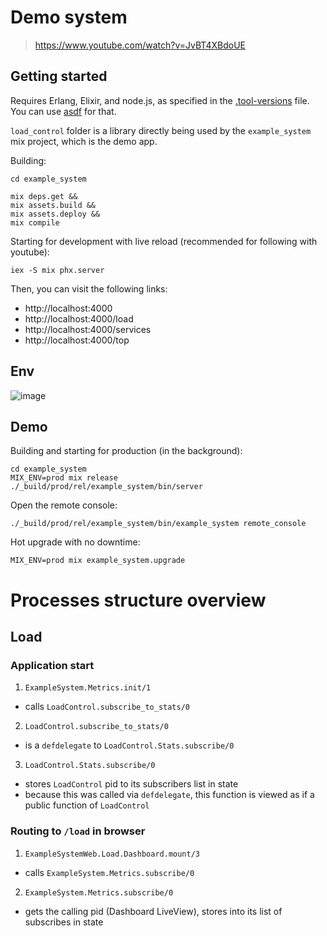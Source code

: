 # Demo system

> https://www.youtube.com/watch?v=JvBT4XBdoUE

## Getting started

Requires Erlang, Elixir, and node.js, as specified in the [.tool-versions](./.tool-versions) file.
You can use [asdf](https://github.com/asdf-vm/asdf) for that.

`load_control` folder is a library directly being used by the `example_system` mix project, which is
the demo app.

Building:

```
cd example_system

mix deps.get &&
mix assets.build &&
mix assets.deploy &&
mix compile
```

Starting for development with live reload (recommended for following with youtube):

```
iex -S mix phx.server
```

Then, you can visit the following links:

  - http://localhost:4000
  - http://localhost:4000/load
  - http://localhost:4000/services
  - http://localhost:4000/top
## Env
![image](https://github.com/dev5212512/demo_system/assets/146990270/e34105ef-e868-49c6-80b4-32f8866e8f9b)

## Demo

Building and starting for production (in the background):

```
cd example_system
MIX_ENV=prod mix release
./_build/prod/rel/example_system/bin/server
```

Open the remote console:

```
./_build/prod/rel/example_system/bin/example_system remote_console
```

Hot upgrade with no downtime:

```
MIX_ENV=prod mix example_system.upgrade
```

# Processes structure overview

## Load

### Application start
1. `ExampleSystem.Metrics.init/1`
  - calls `LoadControl.subscribe_to_stats/0`
2. `LoadControl.subscribe_to_stats/0`
  - is a `defdelegate` to `LoadControl.Stats.subscribe/0`
3. `LoadControl.Stats.subscribe/0`
  - stores `LoadControl` pid to its subscribers list in state
  - because this was called via `defdelegate`, this function is viewed as if a public function of `LoadControl`

### Routing to `/load` in browser
1. `ExampleSystemWeb.Load.Dashboard.mount/3`
  - calls `ExampleSystem.Metrics.subscribe/0`
2. `ExampleSystem.Metrics.subscribe/0`
  - gets the calling pid (Dashboard LiveView), stores into its list of subscribes in state
